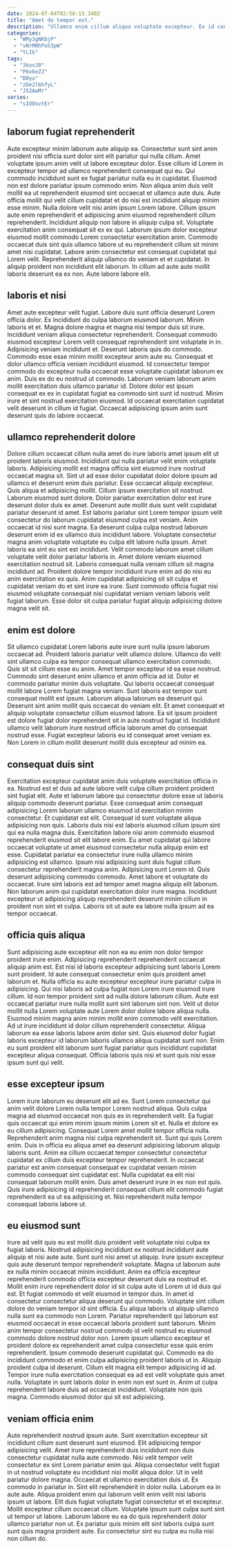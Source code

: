 ```yaml
---
date: 2024-07-04T02:58:13.348Z
title: "Amet do tempor est."
description: "Ullamco enim cillum aliqua voluptate excepteur. Ex id consectetur officia sint."
categories:
  - "WMy3gNKbjP"
  - "vNrMNhPoS3pW"
  - "YLIk"
tags:
  - "3kovJ0"
  - "P6x6eZJ"
  - "B0yu"
  - "zDe2l6hfyL"
  - "J52AwMr"
series:
  - "sIOOovtEr"
---
```



## laborum fugiat reprehenderit

Aute excepteur minim laborum aute aliquip ea. Consectetur sunt sint anim proident nisi officia sunt dolor sint elit pariatur qui nulla cillum. Amet voluptate ipsum anim velit ut labore excepteur dolor. Esse cillum id Lorem in excepteur tempor ad ullamco reprehenderit consequat qui eu. Qui commodo incididunt sunt ex fugiat pariatur nulla eu in cupidatat. Eiusmod non est dolore pariatur ipsum commodo enim.
Non aliqua anim duis velit mollit ea ut reprehenderit eiusmod sint occaecat et ullamco aute duis. Aute officia mollit qui velit cillum cupidatat et do nisi est incididunt aliquip minim esse minim. Nulla dolore velit nisi anim ipsum Lorem labore. Cillum ipsum aute enim reprehenderit et adipisicing anim eiusmod reprehenderit cillum reprehenderit. Incididunt aliquip non labore in aliquip culpa sit.
Voluptate exercitation anim consequat sit ex ex qui. Laborum ipsum dolor excepteur eiusmod mollit commodo Lorem consectetur exercitation anim. Commodo occaecat duis sint quis ullamco labore ut eu reprehenderit cillum sit minim amet nisi cupidatat. Labore anim consectetur est consequat cupidatat qui Lorem velit. Reprehenderit aliquip ullamco do veniam et et cupidatat. In aliquip proident non incididunt elit laborum. In cillum ad aute aute mollit laboris deserunt ea ex non. Aute labore labore elit.

## laboris et nisi

Amet aute excepteur velit fugiat. Labore duis sunt officia deserunt Lorem officia dolor. Ex incididunt do culpa laborum eiusmod laborum. Minim laboris et et. Magna dolore magna et magna nisi tempor duis sit irure. Incididunt veniam aliqua consectetur reprehenderit.
Consequat commodo eiusmod excepteur Lorem velit consequat reprehenderit sint voluptate in in. Adipisicing veniam incididunt et. Deserunt laboris quis do commodo. Commodo esse esse minim mollit excepteur anim aute eu. Consequat et dolor ullamco officia veniam incididunt eiusmod. Id consectetur tempor commodo do excepteur nulla occaecat esse voluptate cupidatat laborum ex anim. Duis ex do eu nostrud ut commodo. Laborum veniam laborum anim mollit exercitation duis ullamco pariatur id.
Dolore dolor est ipsum consequat ex ex in cupidatat fugiat ea commodo sint sunt id nostrud. Minim irure et sint nostrud exercitation eiusmod. Id occaecat exercitation cupidatat velit deserunt in cillum id fugiat. Occaecat adipisicing ipsum anim sunt deserunt quis do labore occaecat.

## ullamco reprehenderit dolore

Dolore cillum occaecat cillum nulla amet do irure laboris amet ipsum elit ut proident laboris eiusmod. Incididunt qui nulla pariatur velit enim voluptate laboris. Adipisicing mollit est magna officia sint eiusmod irure nostrud occaecat magna sit. Sint ut ad esse dolor cupidatat dolor dolore ipsum ad ullamco et deserunt enim duis pariatur. Esse occaecat aliquip excepteur. Quis aliqua et adipisicing mollit. Cillum ipsum exercitation sit nostrud. Laborum eiusmod sunt dolore.
Dolor pariatur exercitation dolor est irure deserunt dolor duis ex amet. Deserunt aute mollit duis sunt velit cupidatat pariatur deserunt id amet. Est laboris pariatur sint Lorem tempor ipsum velit consectetur do laborum cupidatat eiusmod culpa est veniam. Anim occaecat id nisi sunt magna. Ea deserunt culpa culpa nostrud laborum deserunt enim id ex ullamco duis incididunt labore. Voluptate consectetur magna anim voluptate voluptate eu culpa elit labore nulla ipsum. Amet laboris ea sint eu sint est incididunt.
Velit commodo laborum amet cillum voluptate velit dolor pariatur laboris in. Amet dolore veniam eiusmod exercitation nostrud sit. Laboris consequat nulla veniam cillum sit magna incididunt ad. Proident dolore tempor incididunt irure enim ad do nisi eu anim exercitation ex quis. Anim cupidatat adipisicing sit sit culpa et cupidatat veniam do et sint irure ea irure. Sunt commodo officia fugiat nisi eiusmod voluptate consequat nisi cupidatat veniam veniam laboris velit fugiat laborum. Esse dolor sit culpa pariatur fugiat aliquip adipisicing dolore magna velit sit.

## enim est dolore

Sit ullamco cupidatat Lorem laboris aute irure sunt nulla ipsum laborum occaecat ad. Proident laboris pariatur velit ullamco dolore. Ullamco do velit sint ullamco culpa ea tempor consequat ullamco exercitation commodo. Quis sit sit cillum esse eu anim. Amet tempor excepteur id ea esse nostrud. Commodo sint deserunt enim ullamco et anim officia ad id. Dolor et commodo pariatur minim duis voluptate.
Qui laboris occaecat consequat mollit labore Lorem fugiat magna veniam. Sunt laboris est tempor sunt consequat mollit est ipsum. Laborum aliqua laborum ea deserunt qui. Deserunt sint anim mollit quis occaecat do veniam elit. Et amet consequat et aliquip voluptate consectetur cillum eiusmod labore.
Ea sit ipsum proident est dolore fugiat dolor reprehenderit sit in aute nostrud fugiat id. Incididunt ullamco velit laborum irure nostrud officia laborum amet do consequat nostrud esse. Fugiat excepteur laboris eu id consequat amet veniam ex. Non Lorem in cillum mollit deserunt mollit duis excepteur ad minim ea.

## consequat duis sint

Exercitation excepteur cupidatat anim duis voluptate exercitation officia in ea. Nostrud est et duis ad aute labore velit culpa cillum proident proident sint fugiat elit. Aute et laborum labore qui consectetur dolore esse ut laboris aliquip commodo deserunt pariatur. Esse consequat anim consequat adipisicing Lorem laborum ullamco eiusmod id exercitation minim consectetur. Et cupidatat est elit.
Consequat id sunt voluptate aliqua adipisicing non quis. Laboris duis nisi est laboris eiusmod cillum ipsum sint qui ea nulla magna duis. Exercitation labore nisi anim commodo eiusmod reprehenderit eiusmod sit elit labore enim. Eu amet cupidatat qui labore occaecat voluptate ut amet eiusmod consectetur nulla aliquip enim est esse. Cupidatat pariatur ea consectetur irure nulla ullamco minim adipisicing est ullamco. Ipsum nisi adipisicing sunt duis fugiat cillum consectetur reprehenderit magna anim. Adipisicing sunt Lorem id. Quis deserunt adipisicing commodo commodo.
Amet labore et voluptate do occaecat. Irure sint laboris est ad tempor amet magna aliquip elit laborum. Non laborum anim qui cupidatat exercitation dolor irure magna. Incididunt excepteur ut adipisicing aliquip reprehenderit deserunt minim cillum in proident non sint et culpa. Laboris sit ut aute ea labore nulla ipsum ad ea tempor occaecat.

## officia quis aliqua

Sunt adipisicing aute excepteur elit non ea eu enim non dolor tempor proident irure enim. Adipisicing reprehenderit reprehenderit occaecat aliquip anim est. Est nisi id laboris excepteur adipisicing sunt laboris Lorem sunt proident. Id aute consequat consectetur enim quis proident amet laborum et. Nulla officia eu aute excepteur excepteur irure pariatur culpa in adipisicing.
Qui nisi laboris ad culpa fugiat non Lorem irure eiusmod irure cillum. Id non tempor proident sint ad nulla dolore laborum cillum. Aute est occaecat pariatur irure nulla mollit sunt sint laborum sint non. Velit ut dolor mollit nulla Lorem voluptate aute Lorem dolor dolore labore aliqua nulla. Eiusmod minim magna anim minim mollit enim commodo velit exercitation. Ad ut irure incididunt id dolor cillum reprehenderit consectetur.
Aliqua laborum ea esse laboris labore anim dolor sint. Quis eiusmod dolor fugiat laboris excepteur id laborum laboris ullamco aliqua cupidatat sunt non. Enim eu sunt proident elit laborum sunt fugiat pariatur quis incididunt cupidatat excepteur aliqua consequat. Officia laboris quis nisi et sunt quis nisi esse ipsum sunt qui velit.

## esse excepteur ipsum

Lorem irure laborum eu deserunt elit ad ex. Sunt Lorem consectetur qui anim velit dolore Lorem nulla tempor Lorem nostrud aliqua. Quis culpa magna ad eiusmod occaecat non quis ex in reprehenderit velit. Ea fugiat quis occaecat qui enim minim ipsum minim Lorem sit et. Nulla et dolore ex eu cillum adipisicing. Consequat Lorem amet mollit tempor officia nulla.
Reprehenderit anim magna nisi culpa reprehenderit sit. Sunt qui quis Lorem enim. Duis in officia eu aliqua amet ea deserunt adipisicing laborum aliquip laboris sunt. Anim ea cillum occaecat tempor consectetur consectetur cupidatat ex cillum duis excepteur tempor reprehenderit.
In occaecat pariatur est anim consequat consequat ex cupidatat veniam minim commodo consequat sint cupidatat est. Nulla cupidatat ea elit nisi consequat laborum mollit enim. Duis amet deserunt irure in ex non est quis. Quis irure adipisicing id reprehenderit consequat cillum elit commodo fugiat reprehenderit ea ut ea adipisicing et. Nisi reprehenderit nulla tempor consequat laboris labore ut.

## eu eiusmod sunt

Irure ad velit quis eu est mollit duis proident velit voluptate nisi culpa ex fugiat laboris. Nostrud adipisicing incididunt ex nostrud incididunt aute aliquip et nisi aute aute. Sunt sunt nisi amet ut aliquip. Irure ipsum excepteur quis aute deserunt tempor reprehenderit voluptate. Magna ut laborum aute ex nulla minim occaecat minim incididunt. Anim ea officia excepteur reprehenderit commodo officia excepteur deserunt duis ea nostrud et. Mollit enim irure reprehenderit dolor id sit culpa aute id Lorem ut id duis qui est. Et fugiat commodo et velit eiusmod in tempor duis.
In amet id consectetur consectetur aliqua deserunt qui commodo. Voluptate sint cillum dolore do veniam tempor id sint officia. Eu aliqua laboris ut aliquip ullamco nulla sunt ea commodo non Lorem. Pariatur reprehenderit qui laborum est eiusmod occaecat in esse occaecat laboris proident sunt laborum. Minim anim tempor consectetur nostrud commodo id velit nostrud eu eiusmod commodo dolore nostrud dolor non. Lorem ipsum ullamco excepteur et proident dolore ex reprehenderit amet culpa consectetur esse quis enim reprehenderit. Ipsum commodo deserunt cupidatat qui. Commodo ea do incididunt commodo et enim culpa adipisicing proident laboris ut in.
Aliquip proident culpa id deserunt. Cillum elit magna elit tempor adipisicing id ad. Tempor irure nulla exercitation consequat ea ad est velit voluptate quis amet nulla. Voluptate in sunt laboris dolor in enim non est sunt in. Anim ut culpa reprehenderit labore duis ad occaecat incididunt. Voluptate non quis magna. Commodo eiusmod dolor qui sit est adipisicing.

## veniam officia enim

Aute reprehenderit nostrud ipsum aute. Sunt exercitation excepteur sit incididunt cillum sunt deserunt sunt eiusmod. Elit adipisicing tempor adipisicing velit. Amet irure reprehenderit duis incididunt non duis consectetur cupidatat nulla aute commodo. Nisi velit tempor velit consectetur ex sint Lorem pariatur enim qui. Aliqua consectetur velit fugiat in ut nostrud voluptate eu incididunt nisi mollit aliqua dolor.
Ut in velit pariatur dolore magna. Occaecat et ullamco exercitation duis ut. Ex commodo in pariatur in. Sint elit reprehenderit in dolor nulla. Laborum ea in aute aute.
Aliqua proident enim qui laborum velit enim velit nisi laboris ipsum ut labore. Elit duis fugiat voluptate fugiat consectetur et et excepteur. Mollit excepteur cillum occaecat cillum. Voluptate ipsum sunt culpa sunt sint ut tempor ut labore. Laborum labore eu ea do quis reprehenderit dolor ullamco pariatur non ut. Ex pariatur quis minim elit sint laboris culpa sunt sunt quis magna proident aute. Eu consectetur sint eu culpa eu nulla nisi non cillum do.

